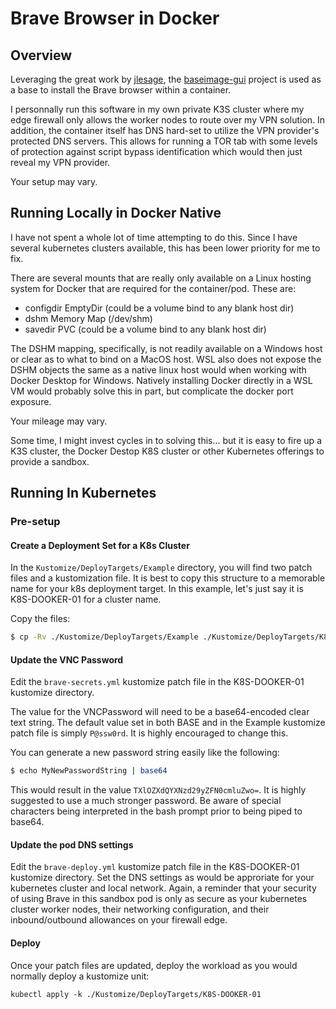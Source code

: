 
Brave Browser in Docker
=======================

Overview
--------

Leveraging the great work by [jlesage](https://github.com/jlesage), the 
[baseimage-gui](https://github.com/jlesage/docker-baseimage-gui) project
is used as a base to install the Brave browser within a container.

I personnally run this software in my own private K3S cluster where my
edge firewall only allows the worker nodes to route over my VPN solution. In
addition, the container itself has DNS hard-set to utilize the VPN provider's
protected DNS servers. This allows for running a TOR tab with some levels of
protection against script bypass identification which would then just reveal
my VPN provider.

Your setup may vary.


Running Locally in Docker Native
--------------------------------

I have not spent a whole lot of time attempting to do this.  Since I have
several kubernetes clusters available, this has been lower priority for me
to fix.

There are several mounts that are really only available on a Linux hosting
system for Docker that are required for the container/pod.  These are:

* configdir EmptyDir (could be a volume bind to any blank host dir)
* dshm Memory Map (/dev/shm)
* savedir PVC (could be a volume bind to any blank host dir)

The DSHM mapping, specifically, is not readily available on a Windows host
or clear as to what to bind on a MacOS host.  WSL also does not expose the
DSHM objects the same as a native linux host would when working with Docker
Desktop for Windows.  Natively installing Docker directly in a WSL VM would
probably solve this in part, but complicate the docker port exposure.

Your mileage may vary.

Some time, I might invest cycles in to solving this... but it is easy to
fire up a K3S cluster, the Docker Destop K8S cluster or other Kubernetes 
offerings to provide a sandbox.


Running In Kubernetes
---------------------

### Pre-setup

#### Create a Deployment Set for a K8s Cluster

In the `Kustomize/DeployTargets/Example` directory, you will find two patch
files and a kustomization file.  It is best to copy this structure to a
memorable name for your k8s deployment target.  In this example, let's just
say it is K8S-DOOKER-01 for a cluster name.

Copy the files:

```bash
$ cp -Rv ./Kustomize/DeployTargets/Example ./Kustomize/DeployTargets/K8S-DOOKER-01
```
#### Update the VNC Password

Edit the `brave-secrets.yml` kustomize patch file in the K8S-DOOKER-01 kustomize 
directory.

The value for the VNCPassword will need to be a base64-encoded clear text
string.  The default value set in both BASE and in the Example kustomize patch
file is simply `P@ssw0rd`.  It is highly encouraged to change this.

You can generate a new password string easily like the following:

```bash
$ echo MyNewPasswordString | base64
```

This would result in the value `TXlOZXdQYXNzd29yZFN0cmluZwo=`.  It is highly
suggested to use a much stronger password.  Be aware of special characters
being interpreted in the bash prompt prior to being piped to base64.

#### Update the pod DNS settings

Edit the `brave-deploy.yml` kustomize patch file in the K8S-DOOKER-01 kustomize
directory.  Set the DNS settings as would be approriate for your kubernetes
cluster and local network.  Again, a reminder that your security of using Brave
in this sandbox pod is only as secure as your kubernetes cluster worker nodes,
their networking configuration, and their inbound/outbound allowances on your
firewall edge.


#### Deploy

Once your patch files are updated, deploy the workload as you would normally
deploy a kustomize unit: 

`kubectl apply -k ./Kustomize/DeployTargets/K8S-DOOKER-01`


